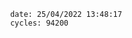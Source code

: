 

                date: 25/04/2022 13:48:17
                cycles: 94200

                         